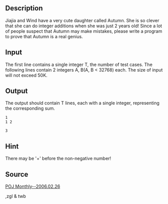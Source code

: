 <h2>Description</h2><p>Jiajia and Wind have a very cute daughter called Autumn. She is so clever that she can do integer additions when she was just 2 years old! Since a lot of people suspect that Autumn may make mistakes, please write a program to prove that Autumn is a real genius.</p><h2>Input</h2><p>The first line contains a single integer T, the number of test cases. The following lines contain 2 integers A, B(A, B &lt; 32768) each. The size of input will not exceed 50K.</p><h2>Output</h2><p>The output should contain T lines, each with a single integer, representing the corresponding sum.</p><pre><code class="language-input1">1
1 2
</code></pre><pre><code class="language-output1">3</code></pre><h2>Hint</h2><p>There may be '+' before the non-negative number!</p><h2>Source</h2><a href="searchproblem?field=source&amp;key=POJ+Monthly--2006.02.26">POJ Monthly--2006.02.26</a><p>,zgl &amp; twb</p>